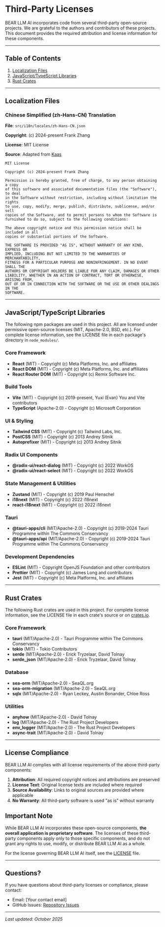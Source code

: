 # Third-Party Licenses

BEAR LLM AI incorporates code from several third-party open-source projects. We are grateful to the authors and contributors of these projects. This document provides the required attribution and license information for these components.

---

## Table of Contents

1. [Localization Files](#localization-files)
2. [JavaScript/TypeScript Libraries](#javascripttypescript-libraries)
3. [Rust Crates](#rust-crates)

---

## Localization Files

### Chinese Simplified (zh-Hans-CN) Translation

**File**: `src/i18n/locales/zh-Hans-CN.json`

**Copyright**: (c) 2024-present Frank Zhang

**License**: MIT License

**Source**: Adapted from [Kaas](https://github.com/0xfrankz/Kaas)

```
MIT License

Copyright (c) 2024-present Frank Zhang

Permission is hereby granted, free of charge, to any person obtaining a copy
of this software and associated documentation files (the "Software"), to deal
in the Software without restriction, including without limitation the rights
to use, copy, modify, merge, publish, distribute, sublicense, and/or sell
copies of the Software, and to permit persons to whom the Software is
furnished to do so, subject to the following conditions:

The above copyright notice and this permission notice shall be included in all
copies or substantial portions of the Software.

THE SOFTWARE IS PROVIDED "AS IS", WITHOUT WARRANTY OF ANY KIND, EXPRESS OR
IMPLIED, INCLUDING BUT NOT LIMITED TO THE WARRANTIES OF MERCHANTABILITY,
FITNESS FOR A PARTICULAR PURPOSE AND NONINFRINGEMENT. IN NO EVENT SHALL THE
AUTHORS OR COPYRIGHT HOLDERS BE LIABLE FOR ANY CLAIM, DAMAGES OR OTHER
LIABILITY, WHETHER IN AN ACTION OF CONTRACT, TORT OR OTHERWISE, ARISING FROM,
OUT OF OR IN CONNECTION WITH THE SOFTWARE OR THE USE OR OTHER DEALINGS IN THE
SOFTWARE.
```

---

## JavaScript/TypeScript Libraries

The following npm packages are used in this project. All are licensed under permissive open-source licenses (MIT, Apache-2.0, BSD, etc.). For complete license information, see the LICENSE file in each package's directory in `node_modules/`.

### Core Framework
- **React** (MIT) - Copyright (c) Meta Platforms, Inc. and affiliates
- **React DOM** (MIT) - Copyright (c) Meta Platforms, Inc. and affiliates
- **React Router DOM** (MIT) - Copyright (c) Remix Software Inc.

### Build Tools
- **Vite** (MIT) - Copyright (c) 2019-present, Yuxi (Evan) You and Vite contributors
- **TypeScript** (Apache-2.0) - Copyright (c) Microsoft Corporation

### UI & Styling
- **Tailwind CSS** (MIT) - Copyright (c) Tailwind Labs, Inc.
- **PostCSS** (MIT) - Copyright (c) 2013 Andrey Sitnik
- **Autoprefixer** (MIT) - Copyright (c) 2013 Andrey Sitnik

### Radix UI Components
- **@radix-ui/react-dialog** (MIT) - Copyright (c) 2022 WorkOS
- **@radix-ui/react-select** (MIT) - Copyright (c) 2022 WorkOS

### State Management & Utilities
- **Zustand** (MIT) - Copyright (c) 2019 Paul Henschel
- **i18next** (MIT) - Copyright (c) 2022 i18next
- **react-i18next** (MIT) - Copyright (c) 2022 i18next

### Tauri
- **@tauri-apps/cli** (MIT/Apache-2.0) - Copyright (c) 2019-2024 Tauri Programme within The Commons Conservancy
- **@tauri-apps/api** (MIT/Apache-2.0) - Copyright (c) 2019-2024 Tauri Programme within The Commons Conservancy

### Development Dependencies
- **ESLint** (MIT) - Copyright OpenJS Foundation and other contributors
- **Prettier** (MIT) - Copyright (c) James Long and contributors
- **Jest** (MIT) - Copyright (c) Meta Platforms, Inc. and affiliates

---

## Rust Crates

The following Rust crates are used in this project. For complete license information, see the LICENSE file in each crate's source or on [crates.io](https://crates.io/).

### Core Framework
- **tauri** (MIT/Apache-2.0) - Tauri Programme within The Commons Conservancy
- **tokio** (MIT) - Tokio Contributors
- **serde** (MIT/Apache-2.0) - Erick Tryzelaar, David Tolnay
- **serde_json** (MIT/Apache-2.0) - Erick Tryzelaar, David Tolnay

### Database
- **sea-orm** (MIT/Apache-2.0) - SeaQL.org
- **sea-orm-migration** (MIT/Apache-2.0) - SeaQL.org
- **sqlx** (MIT/Apache-2.0) - Ryan Leckey, Austin Bonander, Chloe Ross

### Utilities
- **anyhow** (MIT/Apache-2.0) - David Tolnay
- **log** (MIT/Apache-2.0) - The Rust Project Developers
- **env_logger** (MIT/Apache-2.0) - The Rust Project Developers
- **async-trait** (MIT/Apache-2.0) - David Tolnay

---

## License Compliance

BEAR LLM AI complies with all license requirements of the above third-party components:

1. **Attribution**: All required copyright notices and attributions are preserved
2. **License Text**: Original license texts are included where required
3. **Source Availability**: Links to original sources are provided where applicable
4. **No Warranty**: All third-party software is used "as is" without warranty

## Important Note

While BEAR LLM AI incorporates these open-source components, **the overall application is proprietary software**. The licenses of these third-party components apply only to those specific components, and do not grant any rights to use, modify, or distribute BEAR LLM AI as a whole.

For the license governing BEAR LLM AI itself, see the [LICENSE](./LICENSE) file.

---

## Questions?

If you have questions about third-party licenses or compliance, please contact:
- Email: [Your contact email]
- GitHub Issues: [Repository Issues](https://github.com/KingOfTheAce2/Bridge-for-Expertise-Audit-and-Research/issues)

---

*Last updated: October 2025*
